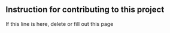 
## Instruction for contributing to this project

If this line is here, delete or fill out this page
